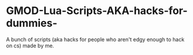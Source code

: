# GMOD-Lua-Scripts-AKA-hacks-for-dummies-
A bunch of scripts (aka hacks for people who aren't edgy enough to hack on cs) made by me.
